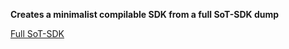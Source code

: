 **Creates a minimalist compilable SDK from a full SoT-SDK dump**

[Full SoT-SDK](https://github.com/pubgsdk/SoT-SDK)
